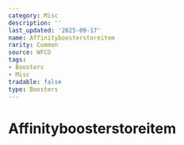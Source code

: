```yaml
---
category: Misc
description: ''
last_updated: '2025-09-17'
name: Affinityboosterstoreitem
rarity: Common
source: WFCD
tags:
- Boosters
- Misc
tradable: false
type: Boosters
---
```


# Affinityboosterstoreitem

